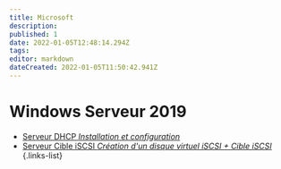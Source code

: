 ```yaml
---
title: Microsoft
description: 
published: 1
date: 2022-01-05T12:48:14.294Z
tags: 
editor: markdown
dateCreated: 2022-01-05T11:50:42.941Z
---
```


# Windows Serveur 2019
- [Serveur DHCP *Installation et configuration*](/Microsoft/Windows_Server_2019/Serveur_DHCP)
- [Serveur Cible iSCSI *Création d'un disque virtuel iSCSI + Cible iSCSI*](/Microsoft/Windows_Server_2019/Cible-iSCSI)
{.links-list}
